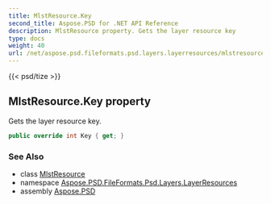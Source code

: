 ```yaml
---
title: MlstResource.Key
second_title: Aspose.PSD for .NET API Reference
description: MlstResource property. Gets the layer resource key
type: docs
weight: 40
url: /net/aspose.psd.fileformats.psd.layers.layerresources/mlstresource/key/
---
```

{{< psd/tize >}}
## MlstResource.Key property

Gets the layer resource key.

```csharp
public override int Key { get; }
```

### See Also

* class [MlstResource](../)
* namespace [Aspose.PSD.FileFormats.Psd.Layers.LayerResources](../../mlstresource/)
* assembly [Aspose.PSD](../../../)


